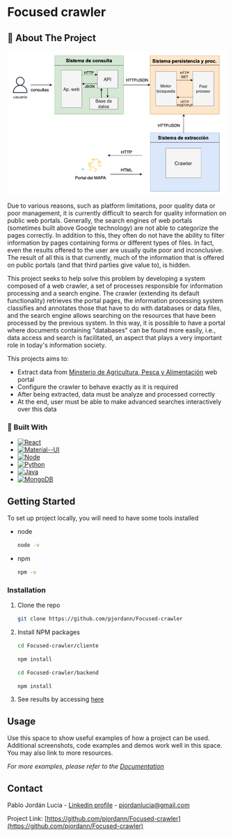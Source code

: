 # Focused crawler

<!-- ABOUT THE PROJECT AND TECHNOLOGIES-->
## :star2: About The Project

![Architecture](https://github.com/pjordann/Focused-crawler/blob/main/images/imagen_abstract.png)

Due to various reasons, such as platform limitations, poor quality data or poor management, it is currently difficult to search for quality information on public web portals. Generally, the search engines of web portals (sometimes built above Google technology) are not able to categorize the pages correctly. In addition to this, they often do not have the ability to filter information by pages containing forms or different types of files. In fact, even the results offered to the user are usually quite poor and inconclusive. The result of all this is that currently, much of the information that is offered on public portals (and that third parties give value to), is hidden.

This project seeks to help solve this problem by developing a system composed of a web crawler, a set of processes responsible for information processing and a search engine. The crawler (extending its default functionality) retrieves the portal pages, the information processing system classifies and annotates those that have to do with databases or data files, and the search engine allows searching on the resources that have been processed by the previous system. In this way, it is possible to have a portal where documents containing "databases" can be found more easily, i.e., data access and search is facilitated, an aspect that plays a very important role in today's information society.

This projects aims to:
* Extract data from [Minsterio de Agricultura, Pesca y Alimentación](https://www.mapa.gob.es/es/) web portal
* Configure the crawler to behave exactly as it is required
* After being extracted, data must be analyze and processed correctly
* At the end, user must be able to make advanced searches interactively over this data

### :space_invader: Built With

* [![React][React.js]][React-url]
* [![Material--UI][MaterialUI]][MaterialUI-url]
* [![Node][Node.js]][Node-url]
* [![Python][Python]][Python-url]
* [![Java][Java]][Java-url]
* [![MongoDB][MongoDB]][MongoDB-url]

<!-- GETTING STARTED -->
## Getting Started

To set up project locally, you will need to have some tools installed

* node
  ```sh
  node -v
  ```

* npm
  ```sh
  npm -v
  ```

### Installation

1. Clone the repo
   ```sh
   git clone https://github.com/pjordann/Focused-crawler
   ```
2. Install NPM packages
   ```sh
   cd Focused-crawler/cliente
   ```
   ```sh
   npm install
   ```
   ```sh
   cd Focused-crawler/backend
   ```
   ```sh
   npm install
3. See results by accessing [here](http://localhost:3003/)

<!-- USAGE EXAMPLES -->
## Usage

Use this space to show useful examples of how a project can be used. Additional screenshots, code examples and demos work well in this space. You may also link to more resources.

_For more examples, please refer to the [Documentation](https://example.com)_

<!-- CONTACT -->
## Contact

Pablo Jordán Lucia - [Linkedin profile](www.linkedin.com/in/pablo-jordán-b15ab1226) - pjordanlucia@gmail.com

Project Link: [https://github.com/pjordann/Focused-crawler](https://github.com/pjordann/Focused-crawler)

<!-- MARKDOWN LINKS & IMAGES -->
<!-- https://www.markdownguide.org/basic-syntax/#reference-style-links -->
[React.js]: https://img.shields.io/badge/React-20232A?style=for-the-badge&logo=react&logoColor=61DAFB
[React-url]: https://reactjs.org/
[MaterialUI]: https://img.shields.io/badge/Material--UI-0081CB?style=for-the-badge&logo=material-ui&logoColor=white
[MaterialUI-url]: https://mui.com/
[Node.js]: https://img.shields.io/badge/Node.js-43853D?style=for-the-badge&logo=node.js&logoColor=white
[Node-url]: https://nodejs.org/en/
[Python]: https://img.shields.io/badge/Python-14354C?style=for-the-badge&logo=python&logoColor=white
[Python-url]: https://www.python.org/
[Java]: https://img.shields.io/badge/Java-ED8B00?style=for-the-badge&logo=java&logoColor=white
[Java-url]: https://www.java.com/es/
[MongoDB]: https://img.shields.io/badge/MongoDB-4EA94B?style=for-the-badge&logo=mongodb&logoColor=white
[MongoDB-url]: https://www.mongodb.com/
